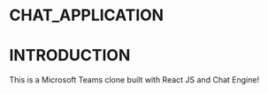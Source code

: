 # CHAT_APPLICATION

# INTRODUCTION


This is a Microsoft Teams clone built with React JS and Chat Engine!
